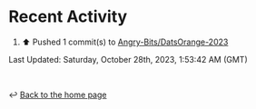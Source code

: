 # Recent Activity

<!--RECENT_ACTIVITY:start-->
1. ⬆️ Pushed 1 commit(s) to [Angry-Bits/DatsOrange-2023](https://github.com/Angry-Bits/DatsOrange-2023)<br>
<!--RECENT_ACTIVITY:end-->

<!--RECENT_ACTIVITY:last_update-->
Last Updated: Saturday, October 28th, 2023, 1:53:42 AM (GMT)
<!--RECENT_ACTIVITY:last_update_end-->

<br>

↩️ [Back to the home page](/README.md)
